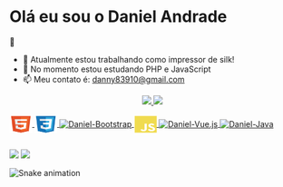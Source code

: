  <h1>Olá eu sou o Daniel Andrade</h1> 👋

- 🔭 Atualmente estou trabalhando como impressor de silk!
- 🌱 No momento estou estudando PHP e JavaScript
- 📫 Meu contato é: danny83910@gmail.com

<div align="center">
  <a href="https://github.com/danielandradedasilva">
  <img height="180em" src="https://github-readme-stats.vercel.app/api?username=danielandradedasilva&show_icons=true&theme=dracula&include_all_commits=true&count_private=true"/>
  <img height="180em" src="https://github-readme-stats.vercel.app/api/top-langs/?username=danielandradedasilva&layout=compact&langs_count=7&theme=dracula"/>
</div>
<div style="display: inline_block"><br>
   <img align="center" alt="Daniel-HTML" height="30" width="40" src="https://raw.githubusercontent.com/devicons/devicon/master/icons/html5/html5-original.svg">
  <img align="center" alt="Daniel-CSS" height="30" width="40" src="https://raw.githubusercontent.com/devicons/devicon/master/icons/css3/css3-original.svg">
   <img align="center" alt="Daniel-Bootstrap" height="30" width="40" src="https://cdn.jsdelivr.net/gh/devicons/devicon/icons/bootstrap/bootstrap-plain.svg" />
  <img align="center" alt="Daniel-Js" height="30" width="40" src="https://raw.githubusercontent.com/devicons/devicon/master/icons/javascript/javascript-plain.svg">
  <img align="center" alt="Daniel-Vue.js" height="30" width="40" src="https://cdn.jsdelivr.net/gh/devicons/devicon/icons/vuejs/vuejs-original.svg" />
  <img align="center" alt="Daniel-Java" height="30" width="40" src="https://cdn.jsdelivr.net/gh/devicons/devicon/icons/java/java-original-wordmark.svg" />
  
  ##
 
<div>
  <a href = "danny83910@gmail.com"><img src="https://img.shields.io/badge/Gmail-D14836?style=for-the-badge&logo=gmail&logoColor=white"></a>
  <a href="https://www.linkedin.com/in/daniel-andrade-da-silva" target="_blank"><img src="https://img.shields.io/badge/-LinkedIn-%230077B5?style=for-the-badge&logo=linkedin&logoColor=white" target="_blank"></a> 
 
  ![Snake animation](https://github.com/danielandradedasilva/danielandradedasilva/blob/output/github-contribution-grid-snake.svg)
</div>

